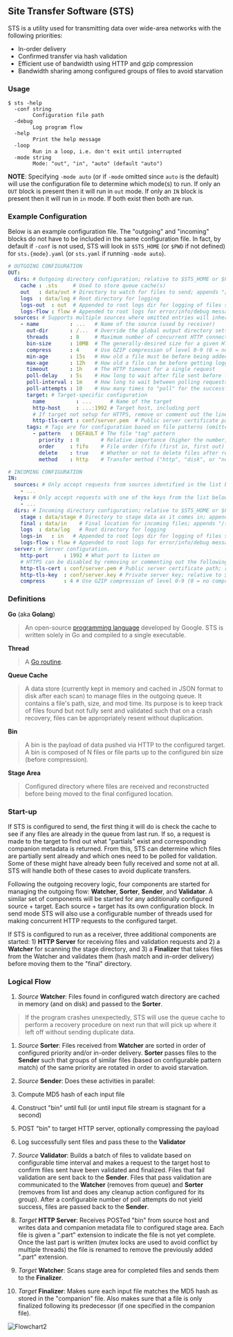 Site Transfer Software (STS)
----------------------------

STS is a utility used for transmitting data over wide-area networks with the following priorities:

- In-order delivery
- Confirmed transfer via hash validation
- Efficient use of bandwidth using HTTP and gzip compression
- Bandwidth sharing among configured groups of files to avoid starvation

### Usage

```
$ sts -help
  -conf string
    	Configuration file path
  -debug
    	Log program flow
  -help
    	Print the help message
  -loop
    	Run in a loop, i.e. don't exit until interrupted
  -mode string
    	Mode: "out", "in", "auto" (default "auto")
```

**NOTE**: Specifying `-mode auto` (or if `-mode` omitted since `auto` is the default) will use the configuration file to determine which mode(s) to run.  If only an `OUT` block is present then it will run in `out` mode.  If only an `IN` block is present then it will run in `in` mode.  If both exist then both are run.

### Example Configuration

Below is an example configuration file.  The "outgoing" and "incoming" blocks do not have to be included in the same configuration file.  In fact, by default if `-conf` is not used, STS will look in `$STS_HOME` (or `$PWD` if not defined) for `sts.{mode}.yaml` (or `sts.yaml` if running `-mode auto`).

```yaml
# OUTGOING CONFIGURATION
OUT:
  dirs: # Outgoing directory configuration; relative to $STS_HOME or $PWD if not absolute
    cache : .sts     # Used to store queue cache(s)
    out   : data/out # Directory to watch for files to send; appends "/{target name}"
    logs  : data/log # Root directory for logging
    logs-out  : out  # Appended to root logs dir for logging of files sent (DEFAULT: outgoing_to); appends /{target}
    logs-flow : flow # Appended to root logs for error/info/debug messages (DEFAULT: messages)
  sources: # Supports multiple sources where omitted entries will inherit from previous sources hierarchically
    - name          : ...   # Name of the source (used by receiver)
      out-dir       : /...  # Override the global output directory setting
      threads       : 8     # Maximum number of concurrent HTTP connections
      bin-size      : 10MB  # The generally-desired size for a given HTTP request (BEFORE any compression)
      compress      : 4     # Use GZIP compression of level 0-9 (0 = no compression, 9 = best but slowest)
      min-age       : 15s   # How old a file must be before being added to the "outgoing" queue
      max-age       : 12h   # How old a file can be before getting logged as "stale" (remains in the queue)
      timeout       : 1h    # The HTTP timeout for a single request
      poll-delay    : 5s    # How long to wait after file sent before final validation
      poll-interval : 1m    # How long to wait between polling requests
      poll-attempts : 10    # How many times to "poll" for the successful reception of a file before re-sending
      target: # Target-specific configuration
        name          : ...      # Name of the target
        http-host     : ...:1992 # Target host, including port
        # If target not setup for HTTPS, remove or comment out the line below:
        http-tls-cert : conf/server.pem  # Public server certificate path; relative to $STS_HOME or $PWD if not absolute
      tags: # Tags are for configuration based on file patterns (omitted attributes are inherited)
        - pattern   : DEFAULT # The file "tag" pattern
          priority  : 0       # Relative importance (higher the number, greater the importance)
          order     : fifo    # File order (fifo (first in, first out) or none)
          delete    : true    # Whether or not to delete files after reception confirmation
          method    : http    # Transfer method ("http", "disk", or "none")

# INCOMING CONFIGURATION
IN:
  sources: # Only accept requests from sources identified in the list below
    - ...
  keys: # Only accept requests with one of the keys from the list below
    - ...
  dirs: # Incoming directory configuration; relative to $STS_HOME or $PWD if not absolute
    stage : data/stage # Directory to stage data as it comes in; appends "/{source name}"
    final : data/in    # Final location for incoming files; appends "/{source name}"
    logs  : data/log   # Root directory for logging
    logs-in   : in   # Appended to root logs dir for logging of files sent (DEFAULT: incoming_from); appends /{source}
    logs-flow : flow # Appended to root logs for error/info/debug messages (DEFAULT: messages)
  server: # Server configuration.
    http-port     : 1992 # What port to listen on
    # HTTPS can be disabled by removing or commenting out the following two lines:
    http-tls-cert : conf/server.pem # Public server certificate path; relative to $STS_HOME or $PWD if not absolute
    http-tls-key  : conf/server.key # Private server key; relative to $STS_HOME or $PWD if not absolute
    compress      : 4 # Use GZIP compression of level 0-9 (0 = no compression, 9 = best but slowest) on response payloads
```

### Definitions

**Go** (aka **Golang**)
  > An open-source [programming language](https://golang.org/) developed by Google.  STS is written solely in Go and compiled to a single executable.

**Thread**
  > A [Go routine](https://gobyexample.com/goroutines).

**Queue Cache**
  > A data store (currently kept in memory and cached in JSON format to disk after each scan) to manage files in the outgoing queue.  It contains a file's path, size, and mod time.  Its purpose is to keep track of files found but not fully sent and validated such that on a crash recovery, files can be appropriately resent without duplication.

**Bin**
  > A bin is the payload of data pushed via HTTP to the configured target.  A bin is composed of N files or file parts up to the configured bin size (before compression).

**Stage Area**
  > Configured directory where files are received and reconstructed before being moved to the final configured location.

### Start-up

If STS is configured to send, the first thing it will do is check the cache to see if any files are already in the queue from last run.  If so, a request is made to the target to find out what "partials" exist and corresponding companion metadata is returned.  From this, STS can determine which files are partially sent already and which ones need to be polled for validation.  Some of these might have already been fully received and some not at all.  STS will handle both of these cases to avoid duplicate transfers.

Following the outgoing recovery logic, four components are started for managing the outgoing flow: **Watcher**, **Sorter**, **Sender**, and **Validator**.  A similar set of components will be started for any additionally configured source + target.  Each source + target has its own configuration block.  In send mode STS will also use a configurable number of threads used for making concurrent HTTP requests to the configured target.

If STS is configured to run as a receiver, three additional components are started: 1) **HTTP Server** for receiving files and validation requests and 2) a **Watcher** for scanning the stage directory, and 3) a **Finalizer** that takes files from the Watcher and validates them (hash match and in-order delivery) before moving them to the "final" directory.

### Logical Flow

1. _Source_ **Watcher**: Files found in configured watch directory are cached in memory (and on disk) and passed to the **Sorter**.

  > If the program crashes unexpectedly, STS will use the queue cache to perform a recovery procedure on next run that will pick up where it left off without sending duplicate data.

1. _Source_ **Sorter**: Files received from **Watcher** are sorted in order of configured priority and/or in-order delivery.  **Sorter** passes files to the **Sender** such that groups of similar files (based on configurable pattern match) of the same priority are rotated in order to avoid starvation.

1. _Source_ **Sender**: Does these activities in parallel:

  1. Compute MD5 hash of each input file
  1. Construct "bin" until full (or until input file stream is stagnant for a second)
  1. POST "bin" to target HTTP server, optionally compressing the payload
  1. Log successfully sent files and pass these to the **Validator**

1. _Source_ **Validator**: Builds a batch of files to validate based on configurable time interval and makes a request to the target host to confirm files sent have been validated and finalized.  Files that fail validation are sent back to the **Sender**.  Files that pass validation are communicated to the **Watcher** (removes from queue) and **Sorter** (removes from list and does any cleanup action configured for its group).  After a configurable number of poll attempts do not yield success, files are passed back to the **Sender**.

1. _Target_ **HTTP Server**: Receives POSTed "bin" from source host and writes data and companion metadata file to configured stage area.  Each file is given a ".part" extension to indicate the file is not yet complete.  Once the last part is written (mutex locks are used to avoid conflict by multiple threads) the file is renamed to remove the previously added ".part" extension.

1. _Target_ **Watcher**: Scans stage area for completed files and sends them to the **Finalizer**.

1. _Target_ **Finalizer**: Makes sure each input file matches the MD5 hash as stored in the "companion" file.  Also makes sure that a file is only finalized following its predecessor (if one specified in the companion file).


![Flowchart2](assets/flow.png?raw=true)
